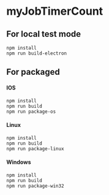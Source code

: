 # myJobTimerCount


## For local test mode

```
npm install
npm run build-electron
```

## For packaged

#### IOS

```
npm install
npm run build
npm run package-os
```

#### Linux

```
npm install
npm run build
npm run package-linux
```

#### Windows

```
npm install
npm run build
npm run package-win32
```
